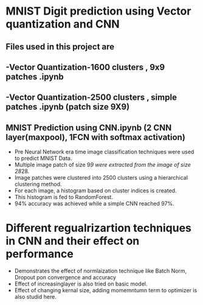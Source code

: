 # MNIST Digit prediction using Vector quantization and CNN
## Files used in this project are
## -Vector Quantization-1600 clusters , 9x9 patches .ipynb
## -Vector Quantization-2500 clusters , simple patches .ipynb  (patch size 9X9)
## MNIST Prediction using CNN.ipynb (2 CNN layer(maxpool), 1FCN with softmax activation)

- Pre Neural Network era time image classification techniques were used to predict MNIST Data.
- Multiple image patch of size 9*9 were extracted from the image of size 28*28.
- Image patches were clustered into 2500 clusters using a hierarchical clustering method.
- For each image, a histogram based on cluster indices is created.
- This histogram is fed to RandomForest.
- 94% accuracy was achieved while a simple CNN reached 97%.

# Different regualrizartion techniques in CNN and their effect on performance
- Demonstrates the effect of normlaization technique like Batch Norm, Dropout pon convergence and accuracy
- Effect of increasinglayer is also tried on basic model.
- Effect of changing kernal size, adding momemntumn term to optimizer is also studid here.
